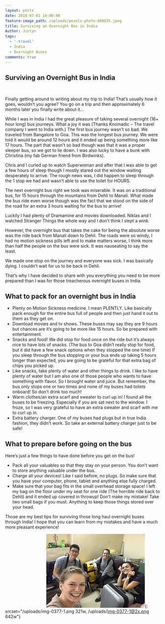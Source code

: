 ```yaml
---
layout: posts
date: 2018-07-01 14:00:00
feature-image_path: /uploads/pexels-photo-889835.jpeg
title: Surviving an Overnight Bus in India
Author: Justyn
tags:
  - '-travel'
  - India
  - Overnight Buses
comments: true
---
```


## Surviving an Overnight Bus in India

&nbsp;

Finally getting around to writing about my trip to India! That’s usually how it goes, wouldn’t you agree? You go on a trip and then approximately 6 months later you finally write about it…

While I was in India I had the great pleasure of taking several overnight (16+ hour long) bus journeys. What a joy it was (Thanks Knomadic – The travel company I went to India with.) The first bus journey wasn’t so bad. We traveled from Bangalore to Goa. This was the longest bus journey. We were told it would be around 12 hours and it ended up being something more like 17 hours. The part that wasn’t so bad though was that it was a proper sleeper bus, so we got to lie down. I was also lucky to have a bunk with Christina (my fab German friend from Birdwinks).

Chris and I curled up to watch Superwoman and after that I was able to get a few hours of sleep though I mostly stared out the window waiting desperately to arrive. The rough news was, I did happen to sleep through the 1 stop we had and wasn’t able to use the toilet for HOURS.

The next overnight bus right we took was miserable. It was on a traditional bus, for 15 hours through the mountains from Dehli to Manali. What made the bus ride even worse though was the fact that we stood on the side of the road for an extra 3 hours waiting for the bus to arrive!

Luckily I had plenty of Dramamine and movies downloaded. Niklas and I watched Stranger Things the whole way and I don’t think I slept a wink.

However, the overnight bus that takes the cake for being the absolute worse was the ride back from Manali down to Dehli. The roads were so windy, I had no motion sickness pills left and to make matters worse, I think more than half the people on the bus were sick. It was nauseating to say the least.

We made one stop on the journey and everyone was sick. I was basically dying. I couldn’t wait for us to be back in Dehli.

That’s why I have decided to share with you everything you need to be more prepared than I was for those treacherous overnight buses in India.

## What to pack for an overnight bus in India

* Plenty on Motion Sickness medicine. I mean PLENTLY. Like basically pack enough for the entire bus full of people and then just hand it out to them as they get on.
* Download movies and tv shows. These buses may say they are 9 hours but chances are it’s going to be more like 15 hours. So be prepared with entertainment.
* Snacks and food! We did stop for food once on the ride but it’s always nice to have lots of snacks. (The bus to Goa didn’t really stop for food, but it did have a few snack options when they stopped the one time) If you sleep through the bus stopping or your bus ends up taking 5 hours longer than expected, you are going to be grateful for that extra bag of chips you picked up.
* Like snacks, take plenty of water and other things to drink. I like to have plenty of water but I am also one of those people who wants to have something with flavor. So I brought water and juice. But remember, the bus only stops one or two times and none of my buses had toilets onboard! So don’t drink too much!
* Warm clothes/an extra scarf and sweater to curl up in! I found all the buses to be freezing. Especially if you are sat next to the window. I froze, so I was very grateful to have an extra sweater and scarf with me to curl up in.
* Extra battery charger. One of my buses had plugs but in true India fashion, they didn’t work. So take an external battery charger just to be safe!

## What to prepare before going on the bus

Here’s just a few things to have done before you get on the bus!

* Pack all your valuables so that they stay on your person. You don’t want to store anything valuable under the bus.
* Charge all your devices! Like I said before, no plugs. So make sure that you have your computer, phone, tablet and anything else fully charged.
* Make sure that your bag fits in the small overhead storage space! I left my bag on the floor under my seat for one ride (The horrible ride back to Dehli) and it ended up covered in throwup! Don’t make my mistake! Take two small bags if you must. Anything to keep those things stored over your head.

Those are my best tips for surviving those long haul overnight buses through India! I hope that you can learn from my mistakes and have a much more pleasant experience!

&nbsp; &nbsp; &nbsp; &nbsp; &nbsp; &nbsp; &nbsp; &nbsp; &nbsp; &nbsp; &nbsp; &nbsp; &nbsp; &nbsp; &nbsp; &nbsp; &nbsp;&nbsp;![](/uploads/img-0377-1.png "Photo by http://birdwinks.com"){: srcset="/uploads/img-0377-1.png 321w, /uploads/img-0377-1@2x.png 642w"}

<br>&nbsp;